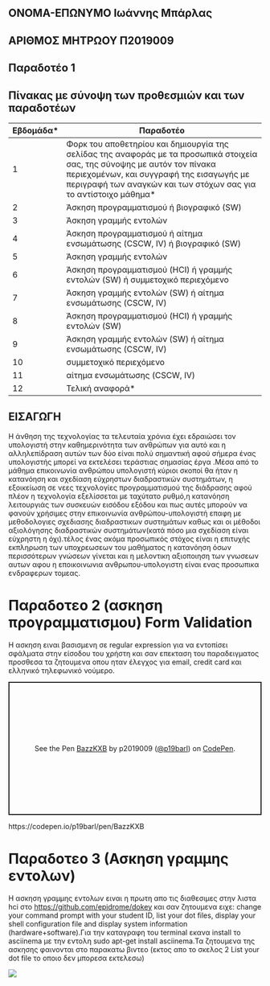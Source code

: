 ##  ΟΝΟΜΑ-ΕΠΩΝΥΜΟ   Ιωάννης Μπάρλας
##  ΑΡΙΘΜΟΣ ΜΗΤΡΩΟΥ Π2019009
##  Παραδοτέο 1

## Πίνακας με σύνοψη των προθεσμιών και των παραδοτέων


| Εβδομάδα* | Παραδοτέο |
| --- | --- |
| 1 | Φορκ του αποθετηρίου και δημιουργία της σελίδας της αναφοράς με τα προσωπικά στοιχεία σας, της σύνοψης με αυτόν τον πίνακα περιεχομένων, και συγγραφή της εισαγωγής με περιγραφή των αναγκών και των στόχων σας για το αντίστοιχο μάθημα* |
| 2 | Άσκηση προγραμματισμού ή βιογραφικό  (SW) | https://static.codepen.io/assets/embed/ei.js"></script>
| 3 | Άσκηση γραμμής εντολών |
| 4 | Άσκηση προγραμματισμού ή αίτημα ενσωμάτωσης (CSCW, IV) ή βιογραφικό  (SW) |
| 5 | Άσκηση γραμμής εντολών |
| 6 | Άσκηση προγραμματισμού (HCI) ή γραμμής εντολών (SW) ή συμμετοχικό περιεχόμενο |
| 7 | Άσκηση γραμμής εντολών (SW) ή αίτημα ενσωμάτωσης (CSCW, IV) |
| 8 | Άσκηση προγραμματισμού (HCI) ή γραμμής εντολών (SW) |
| 9 | Άσκηση γραμμής εντολών (SW) ή αίτημα ενσωμάτωσης (CSCW, IV) |
| 10 | συμμετοχικό περιεχόμενο |
| 11 | αίτημα ενσωμάτωσης (CSCW, IV) |
| 12 | Τελική αναφορά* |

## ΕΙΣΑΓΩΓΗ

Η άνθηση της τεχνολογίας τα τελευταία χρόνια έχει εδραιώσει τον υπολογιστή στην καθημερινότητα των ανθρώπων  για αυτό και η αλληλεπίδραση αυτών των δύο είναι πολύ σημαντική αφού σήμερα ένας υπολογιστής μπορεί να εκτελέσει τεράστιας σημασίας  έργα .Μέσα από το μάθημα επικοινωνία ανθρώπου υπολογιστή κύριοι σκοποί θα ήταν η κατανόηση και σχεδίαση εύχρηστων διαδραστικών συστημάτων, η εξοικείωση σε νεες τεχνολογίες προγραμματισμού της διάδρασης αφού πλέον η τεχνολογία εξελίσσεται με ταχύτατο ρυθμό,η κατανόηση λειτουργιάς των συσκευών εισόδου εξόδου και πως αυτές μπορούν να φανούν χρήσιμες στην επικοινωνία ανθρώπου-υπολογιστή επαφη με μεθοδολογιες σχεδιασης διαδραστικων συστημάτων καθως και οι μέθοδοι αξιολόγησης διαδραστικών συστημάτων(κατά πόσο μια σχεδίαση είναι εύχρηστη η όχι).τέλος ένας ακόμα προσωπικός στόχος είναι  η επιτυχής  εκπληρωση των υποχρεωσεων του μαθήματος η κατανόηση όσων περισσότερων γνώσεων γίνεται και η μελοντικη αξιοποιηση των γνωσεων αυτων αφου η εποικοινωνια ανθρωπου-υπολογιστη είναι ενας προσωπικα ενδραφερων τομεας.

# Παραδοτεο 2 (ασκηση προγραμματισμου) Form Validation
Η ασκηση ειναι βασισμενη σε regular expression για να εντοπίσει σφάλματα στην είσοδου του χρήστη και σαν επεκταση του παραδειγματος προσθεσα τα ζητουμενα οπου ηταν έλεγχος για email, credit card και ελληνικό τηλεφωνικό νούμερο.
<p class="codepen" data-height="265" data-theme-id="light" data-default-tab="html,result" data-user="p19barl" data-slug-hash="BazzKXB" style="height: 265px; box-sizing: border-box; display: flex; align-items: center; justify-content: center; border: 2px solid; margin: 1em 0; padding: 1em;" data-pen-title="BazzKXB">
  <span>See the Pen <a href="https://codepen.io/p19barl/pen/BazzKXB">
  BazzKXB</a> by p2019009 (<a href="https://codepen.io/p19barl">@p19barl</a>)
  on <a href="https://codepen.io">CodePen</a>.</span>
</p>
https://codepen.io/p19barl/pen/BazzKXB





# Παραδοτεο 3 (Ασκηση γραμμης εντολων)
Η ασκηση γραμμης εντολων ειναι η πρωτη απο τις διαθεσιμες στην λιστα hci στο https://github.com/epidrome/dokey και σαν ζητουμενα ειχε: change your command prompt with your student ID, list your dot files, display your shell configuration file and display system information (hardware+software).Για την καταγραφη του terminal εκανα install το asciinema με την εντολη sudo apt-get install asciinema.Τα ζητουμενα της ασκησης φαινονται στο παρακατω βιντεο (εκτος απο το σκελος 2 List your dot file το οποιο δεν μπορεσα εκτελεσω)

<a href="https://asciinema.org/a/367959" target="_blank"><img src="https://asciinema.org/a/367959.svg" /></a>
